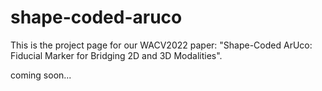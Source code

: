# shape-coded-aruco
This is the project page for our WACV2022 paper: "Shape-Coded ArUco: Fiducial Marker for Bridging 2D and 3D Modalities".


coming soon...
